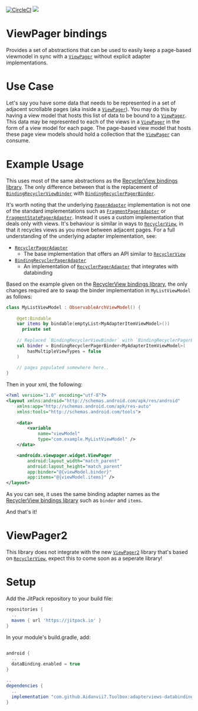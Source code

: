 [![CircleCI](https://circleci.com/gh/Aidanvii7/Toolbox.svg?style=svg)](https://circleci.com/gh/Aidanvii7/Toolbox)
[![](https://jitpack.io/v/Aidanvii7/Toolbox.svg)](https://jitpack.io/#Aidanvii7/Toolbox)

# ViewPager bindings
Provides a set of abstractions that can be used to easily keep a page-based viewmodel in sync with a [`ViewPager`](https://developer.android.com/reference/android/support/v7/widget/RecyclerView) without explicit adapter implementations.

# Use Case
Let's say you have some data that needs to be represented in a set of adjacent scrollable pages (aka inside a [`ViewPager`](https://developer.android.com/reference/android/support/v4/view/ViewPager)). 
You may do this by having a view model that hosts this list of data to be bound to a [`ViewPager`](https://developer.android.com/reference/android/support/v4/view/ViewPager).
This data may be represented to each of the views in a [`ViewPager`](https://developer.android.com/reference/android/support/v4/view/ViewPager) in the form of a view model for each page.
The page-based view model that hosts these page view models should hold a collection that the [`ViewPager`](https://developer.android.com/reference/android/support/v4/view/ViewPager) can consume.

# Example Usage
This uses most of the same abstractions as the [RecyclerView bindings library](adapterviews-databinding-recyclerview/README.md). 
The only difference between that is the replacement of [`BindingRecyclerViewBinder`](adapterviews-databinding-recyclerview/src/main/java/com/aidanvii/toolbox/adapterviews/recyclerview/BindingRecyclerViewBinder.kt) 
with [`BindingRecyclerPagerBinder`](adapterviews-databinding-recyclerpager/src/main/java/com/aidanvii/toolbox/adapterviews/databinding/recyclerpager/BindingRecyclerPagerBinder.kt).

It's worth noting that the underlying [`PagerAdapter`](https://developer.android.com/reference/android/support/v4/view/PagerAdapter) implementation is not one of the standard implementations
such as [`FragmentPagerAdapter`](https://developer.android.com/reference/android/support/v4/app/FragmentPagerAdapter.html) or [`FragmentStatePagerAdapter`](https://developer.android.com/reference/android/support/v4/app/FragmentStatePagerAdapter.html).
Instead it uses a custom implementation that deals only with views. It's behaviour is similar in ways to [`RecyclerView`](https://developer.android.com/reference/android/support/v7/widget/RecyclerView), 
in that it recycles views as you move between adjacent pages. For a full understanding of the underlying adapter implementation, see:
- [`RecyclerPagerAdapter`](adapterviews-recyclerpager/src/main/java/com/aidanvii/toolbox/adapterviews/recyclerpager/RecyclerPagerAdapter.kt)
  - The base implementation that offers an API similar to [`RecyclerView`](https://developer.android.com/reference/android/support/v7/widget/RecyclerView)
- [`BindingRecyclerPagerAdapter`](adapterviews-databinding-recyclerpager/src/main/java/com/aidanvii/toolbox/adapterviews/databinding/recyclerpager/BindingRecyclerPagerAdapter.kt)
  - An implementation of [`RecyclerPagerAdapter`](adapterviews-recyclerpager/src/main/java/com/aidanvii/toolbox/adapterviews/recyclerpager/RecyclerPagerAdapter.kt) that integrates with databinding

Based on the example given on the [RecyclerView bindings library](adapterviews-databinding-recyclerview/README.md), the only changes required are to swap the binder implementation in `MyListViewModel` as follows:

```kotlin
class MyListViewModel : ObservableArchViewModel() {
    
    @get:Bindable
    var items by bindable(emptyList<MyAdapterItemViewModel>())
      private set
      
    // Replaced `BindingRecyclerViewBinder` with `BindingRecyclerPagerBinder`
    val binder = BindingRecyclerPagerBinder<MyAdapterItemViewModel>(
        hasMultipleViewTypes = false
    )
    
    // pages populated somewhere here..
}
```

Then in your xml, the following:
```xml
<?xml version="1.0" encoding="utf-8"?>
<layout xmlns:android="http://schemas.android.com/apk/res/android"
    xmlns:app="http://schemas.android.com/apk/res-auto"
    xmlns:tools="http://schemas.android.com/tools">
    
    <data>
        <variable
            name="viewModel"
            type="com.example.MyListViewModel" />
    </data>

    <androidx.viewpager.widget.ViewPager
        android:layout_width="match_parent"
        android:layout_height="match_parent"
        app:binder="@{viewModel.binder}"
        app:items="@{viewModel.items}" />
</layout>
```

As you can see, it uses the same binding adapter names as the [RecyclerView bindings library](adapterviews-databinding-recyclerview/README.md) such as `binder` and `items`.

And that's it!

# ViewPager2
This library does not integrate with the new [`ViewPager2`](https://developer.android.com/jetpack/androidx/releases/viewpager2) library that's based on [`RecyclerView`](https://developer.android.com/reference/android/support/v7/widget/RecyclerView), expect this to come soon as a seperate library!

# Setup
 Add the JitPack repository to your build file: 

```gradle
repositories {
  ..
  maven { url 'https://jitpack.io' }    
}
```

In your module's build.gradle, add:
```gradle

android {
  ..
  dataBinding.enabled = true
}

..
dependencies {
  ..
  implementation "com.github.Aidanvii7.Toolbox:adapterviews-databinding-recyclerpager:$toolbox_version"
}

```
